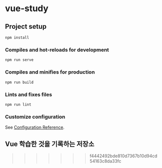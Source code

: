 # vue-study

## Project setup

```
npm install
```

### Compiles and hot-reloads for development

```
npm run serve
```

### Compiles and minifies for production

```
npm run build
```

### Lints and fixes files

```
npm run lint
```

### Customize configuration

See [Configuration Reference](https://cli.vuejs.org/config/).

## Vue 학습한 것을 기록하는 저장소
>>>>>>> f4442492bde810d7367b10d94cd54163c8da33fc
